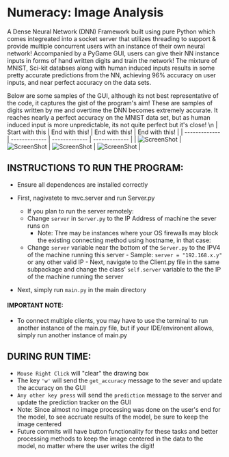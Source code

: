 # Numeracy: Image Analysis
A Dense Neural Network (DNN) Framework built using pure Python which comes integreated into a socket server that utilizes threading to support & provide multiple concurrent users with an instance of their own neural network! Accompanied by a PyGame GUI, users can give their NN instance inputs in forms of hand written digits and train the network! The mixture of MNIST, Sci-kit databses along with human induced inputs results in some pretty accurate predictions from the NN, achieving 96% accuracy on user inputs, and near perfect accuracy on the data sets.

Below are some samples of the GUI, although its not best representative of the code, it captures the gist of the program's aim! These are samples of digits written by me and overtime the DNN becomes extremely accurate. It reaches nearly a perfect accuracy on the MNIST data set, but as human induced input is more unpredictable, its not quite perfect but it's close!
\n
| Start with this  | End with this! | End with this! | End with this! |
| ------------- | ------------- | ------------- | ------------- |
| ![ScreenShot](https://raw.github.com/vrundpat/Numeracy/master/Previews/BadPredict1.png) | ![ScreenShot](https://raw.github.com/vrundpat/Numeracy/master/Previews/GoodPredict0.png)  | ![ScreenShot](https://raw.github.com/vrundpat/Numeracy/master/Previews/GoodPredict2.png) | ![ScreenShot](https://raw.github.com/vrundpat/Numeracy/master/Previews/GoodPredict8.png)  |


## INSTRUCTIONS TO RUN THE PROGRAM:
  - Ensure all dependences are installed correctly
  - First, nagivatete to mvc.server and run Server.py 
    - If you plan to run the server remotely:
     - Change ```server``` in ```Server.py``` to the IP Address of machine the sever runs on
        - Note: Thre may be instances where your OS firewalls may block the existing connecting method using hostname, in that case:
     - Change ```server``` variable near the bottom of the ```Server.py``` to the IPV4 of the machine running this server
                - Sample: ```server = "192.168.x.y"``` or any other valid IP
            - Next, navigate to the Client.py file in the same subpackage and change the class' ```self.server``` variable to the the IP of the machine running the server
            
  - Next, simply run ```main.py``` in the main directory
  #### IMPORTANT NOTE: 
  - To connect multiple clients, you may have to use the terminal to run another instance of the main.py file, but if your IDE/environent allows, simply run another instance of main.py
   
  

## DURING RUN TIME:
  - ```Mouse Right Click``` will "clear" the drawing box
  - The key ```'w'``` will send the ```get_accuracy``` message to the sever and update the accuracy on the GUI
  - ```Any other key press``` will send the ```prediction``` message to the server and update the prediction tracker on the GUI
  - Note: Since almost no image processing was done on the user's end for the model, to see accruate results of the model, be sure to keep the image centered
  - Future commits will have button functionality for these tasks and better processing methods to keep the image centered in the data to the model, no matter where the user writes the digit!
